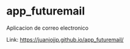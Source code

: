 # app_futuremail
Aplicacion de correo electronico

Link: https://juanjojjp.github.io/app_futuremail/
